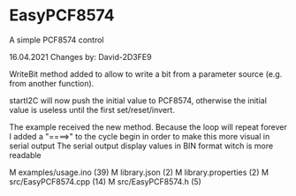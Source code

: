 # EasyPCF8574
A simple PCF8574 control

16.04.2021
Changes by: 
David-2D3FE9

WriteBit method added to allow to write a bit from a parameter source (e.g. from another function).

startI2C will now push the initial value to PCF8574,
otherwise the initial value is useless until the first set/reset/invert.

The example received the new method.
Because the loop will repeat forever I added a "====>" to the cycle begin in order to make this more visual in serial output
The serial output display values in BIN format witch is more readable

M examples/usage.ino (39)
M library.json (2)
M library.properties (2)
M src/EasyPCF8574.cpp (14)
M src/EasyPCF8574.h (5)
